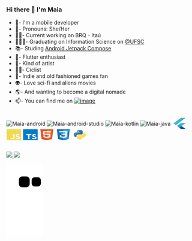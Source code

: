### Hi there 👋 I'm Maia  

* 📱- I'm a mobile developer  
* 🌈- Pronouns: She/Her 
* 👩‍💻- Current working on BRQ - Itaú  
* 👩🏻‍🎓- Graduating on Information Science on [@UFSC](http://ufsc.br/)
* 📚- Studing [Android Jetpack Compose](https://developer.android.com/jetpack/compose)  
* 💖- Flutter enthusiast 
* 🎨- Kind of artist  
* 🚴‍♀️- Ciclist
* 👾- Indie and old fashioned games fan 
* 👽- Love sci-fi and aliens movies 
* 🌎- And wanting to become a digital nomade 
* 📫- You can find me on  [![image](https://user-images.githubusercontent.com/38637390/170611187-d0f41af2-7357-477f-848a-d28bf42b7aa6.png)](https://www.linkedin.com/in/maia-de-oliveira-238322122/)



<div style="display: inline_block"><br>
  <img align="center" alt="Maia-android" height="30" width="40" src="https://cdn.jsdelivr.net/gh/devicons/devicon/icons/android/android-plain.svg" />
  <img align="center" alt="Maia-android-studio" height="30" width="40" src="https://cdn.jsdelivr.net/gh/devicons/devicon/icons/androidstudio/androidstudio-plain.svg" />
  <img align="center" alt="Maia-kotlin" height="30" width="40" src="https://cdn.jsdelivr.net/gh/devicons/devicon/icons/kotlin/kotlin-original.svg" />
  <img align="center" alt="Maia-java" height="30" width="40" src="https://cdn.jsdelivr.net/gh/devicons/devicon/icons/java/java-original.svg" />

  <img align="center" alt="Maia-flutter" height="30" width="40" src="https://raw.githubusercontent.com/devicons/devicon/master/icons/flutter/flutter-original.svg">
  <img align="center" alt="Maia-Js" height="30" width="40" src="https://raw.githubusercontent.com/devicons/devicon/master/icons/javascript/javascript-plain.svg">
  <img align="center" alt="Maia-Ts" height="30" width="40" src="https://raw.githubusercontent.com/devicons/devicon/master/icons/typescript/typescript-plain.svg">
  
  <img align="center" alt="Maia-HTML" height="30" width="40" src="https://raw.githubusercontent.com/devicons/devicon/master/icons/html5/html5-original.svg">
  <img align="center" alt="Maia-CSS" height="30" width="40" src="https://raw.githubusercontent.com/devicons/devicon/master/icons/css3/css3-original.svg">
  <img align="center" alt="Maia-Python" height="30" width="40" src="https://raw.githubusercontent.com/devicons/devicon/master/icons/python/python-original.svg">
</div>
  
  ##
  
<div>
  <a href="https://github.com/maiadeolive">
  <img height="180em" src="https://github-readme-stats.vercel.app/api?username=maiadeolive&count_private=true&show_icons=true&theme=dracula"/>
  <img height="180em" src="https://github-readme-stats.vercel.app/api/top-langs/?username=maiadeolive&layout=compact&theme=dracula"/>
</div>

 ![Snake animation](https://github.com/maiadeolive/maiadeolive/blob/output/github-contribution-grid-snake.svg)
